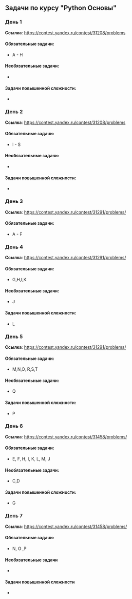 ## Задачи по курсу "Python Основы"

### День 1
**Ссылка**: https://contest.yandex.ru/contest/31208/problems

#### Обязательные задачи:
* A - H

#### Необязательные задачи:
-

#### Задачи повышенной сложности:
-


### День 2
**Ссылка**: https://contest.yandex.ru/contest/31208/problems

#### Обязательные задачи:
* I - S

#### Необязательные задачи:
-

#### Задачи повышенной сложности:
-

### День 3
**Ссылка**: https://contest.yandex.ru/contest/31291/problems/

#### Обязательные задачи:
* A - F


### День 4
**Ссылка**: https://contest.yandex.ru/contest/31291/problems/

#### Обязательные задачи:
* G,H,I,K

#### Необязательные задачи:
* J

#### Задачи повышенной сложности:
* L

### День 5
**Ссылка**: https://contest.yandex.ru/contest/31291/problems/

#### Обязательные задачи:
* M,N,O, R,S,T

#### Необязательные задачи:
* Q

#### Задачи повышенной сложности:
* P



### День 6
**Ссылка**: https://contest.yandex.ru/contest/31458/problems/

#### Обязательные задачи:
* E, F, H, I, K, L, M, J

#### Необязательные задачи:
* C,D

#### Задачи повышенной сложности:
* G


### День 7
**Ссылка**: https://contest.yandex.ru/contest/31458/problems/

#### Обязательные задачи:
* N, O ,P
#### Необязательные задачи
-
#### Задачи повышенной сложности
-